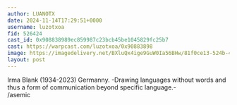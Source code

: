 ```yaml
---
author: LUANOTX
date: 2024-11-14T17:29:51+0000
username: luzotxoa
fid: 526424
cast_id: 0x908838989ec859987c23bcb45be1045829fc25b7
cast: https://warpcast.com/luzotxoa/0x90883898
image: https://imagedelivery.net/BXluQx4ige9GuW0Ia56BHw/81f0ce13-524b-4752-7ccc-4dd3ca3dac00/original
layout: post
---
```

Irma Blank (1934-2023) Germanny. -Drawing languages without words and thus a form of communication beyond specific language.-  
/asemic  

<img src='https://imagedelivery.net/BXluQx4ige9GuW0Ia56BHw/81f0ce13-524b-4752-7ccc-4dd3ca3dac00/original' alt='' referrerpolicy='no-referrer'/>